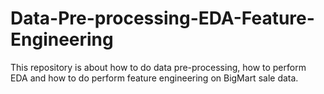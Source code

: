 # Data-Pre-processing-EDA-Feature-Engineering
This repository is about how to do data pre-processing, how to perform EDA and how to do perform feature engineering on BigMart sale data.
